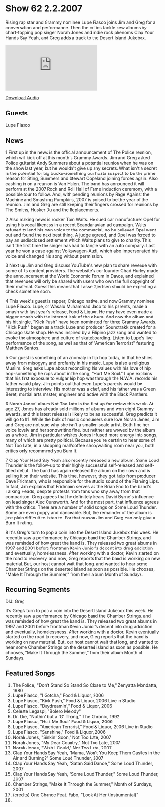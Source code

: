# Show 62 2.2.2007
Rising rap star and Grammy nominee Lupe Fiasco joins Jim and Greg for a conversation and performance. Then the critics tackle new albums by chart-topping pop singer Norah Jones and indie rock phenoms Clap Your Hands Say Yeah, and Greg adds a track to the Desert Island Jukebox.

![main image](http://www.soundopinions.org/images/lupe/x.php)

[Download Audio](http://audio.soundopinions.org/streams/2007/02/so_20070202.m3u)

## Guests
Lupe Fiasco

## News
1 First up in the news is the official announcement of The Police reunion, which will kick off at this month's Grammy Awards. Jim and Greg asked Police guitarist Andy Summers about a potential reunion when he was on the show last year, but he wouldn't give up any secrets. What isn't a secret is the potential for big bucks-something our hosts suspect to be the prime reason for Sting, Summers and Stewart Copeland joining forces again. Also cashing in on a reunion is Van Halen. The band has announced it will perform at the 2007 Rock and Roll Hall of Fame induction ceremony, with a possible tour to follow. And, with pending reunions by Rage Against the Machine and Smashing Pumpkins, 2007 is poised to be the year of the reunion. Jim and Greg are still keeping their fingers crossed for reunions by The Smiths, Husker Du and the Replacements.

2 Also making news is rocker Tom Waits. He sued car manufacturer Opel for using his vocal likeness in a recent Scandanavian ad campaign. Waits refused to lend his own voice to the commercial, so he believed Opel went out and found the next best thing. A judge agreed, and Opel was forced to pay an undisclosed settlement which Waits plans to give to charity. This isn't the first time the singer has had to tangle with an auto company. Last year he won a case against Volkswagen-Audi, which also impersonated his voice and changed his song without permission. 

3 Next up Jim and Greg discuss YouTube's new plan to share revenue with some of its content providers. The website's co-founder Chad Hurley made the announcement at the World Economic Forum in Davos, and explained that revenues will only be shared with users who own the full copyright of their material. Guess this means that Lasse Gjertsen should be expecting a check sometime soon.

4 This week's guest is rapper, Chicago native, and now Grammy nominee Lupe Fiasco. Lupe, or Wasalu Muhammad Jaco to his parents, made a smash with last year's release, Food & Liquor. He may have even made a bigger smash with the internet leak of the album. And now the album and his hit single, "Kick Push" have been nominated for three Grammy Awards. "Kick Push" began as a track Lupe and producer Soundtrakk created for a Chicago skate shop. He was inspired by a Filipino jazz song and wanted to evoke the atmosphere and culture of skateboarding. Listen to Lupe's live performance of the song, as well as that of "American Terrorist" featuring Matthew Santos. 

5 Our guest is something of an anomaly in hip hop today, in that he shies away from misogyny and profanity in his music. Lupe is also a religious Muslim. Greg asks Lupe about reconciling his values with his love of hip hop-something he raps about in the song, "Hurt Me Soul." Lupe explains that his first exposure to vulgar hip hop was through the N.W.A. records his father would play. Jim points out that even Lupe's parents would be interesting to interview. His mother was a chef, and his father was a Green Beret, martial arts master, engineer and active with the Black Panthers.

6 Norah Jones' album Not Too Late is the first up for review this week. At age 27, Jones has already sold millions of albums and won eight Grammy awards, and this latest release is likely to be as successful. Greg predicts it will go to #1. While the bulk of music consumers sure love Norah Jones, Jim and Greg are not sure why she isn't a smaller-scale artist. Both find her voice lovely and her songwriting fine, but neither are wowed by the album as a whole. Jim in particular wishes Jones infused more energy into songs, many of which are pretty political. Because you're certain to hear some of Not Too Late, in a shopping mall/coffee shop/waiting room near you, both critics only recommend you Burn It. 

7 Clap Your Hand Say Yeah also recently released a new album. Some Loud Thunder is the follow-up to their highly successful self-released and self-titled debut. The band has again released the album on their own and is selling it on their website. This time, however, they got help from producer Dave Fridmann, who is responsible for the studio sound of the Flaming Lips. In fact, Jim explains that Fridmann serves as the Brian Eno to the band's Talking Heads, despite protests from fans who shy away from that comparison. Greg agrees that he definitely hears David Byrne's influence on lead singer Alec Ounsworth. And for the most part, that influence agrees with the critics. There are a number of solid songs on Some Loud Thunder. Some are even poppy and danceable. But, the remainder of the album is just plain difficult to listen to. For that reason Jim and Greg can only give a Burn It rating.

8 It's Greg's turn to pop a coin into the Desert Island Jukebox this week. He recently saw a performance by Chicago band the Chamber Strings, and was reminded of how great the band is. They released two great albums in 1997 and 2001 before frontman Kevin Junior's decent into drug addiction and eventually, homelessness. After working with a doctor, Kevin started on the road to recovery, and now, Greg reports that the band is working on new material. But, our host cannot wait that long, and wanted to hear some Chamber Strings on the deserted island as soon as possible. He chooses, "Make It Through the Summer," from their album Month of Sundays.

## Recurring Segments
DIJ: Greg

It’s Greg’s turn to pop a coin into the Desert Island Jukebox this week. He recently saw a performance by Chicago band the Chamber Strings, and was reminded of how great the band is. They released two great albums in 1997 and 2001 before frontman Kevin Junior’s decent into drug addiction and eventually, homelessness. After working with a doctor, Kevin eventually started on the road to recovery, and now, Greg reports that the band is working on new material. But, our host cannot wait that long, and wanted to hear some Chamber Strings on the deserted island as soon as possible. He chooses, “Make It Through the Summer,” from their album Month of Sundays.

## Featured Songs
1. The Police, "Don't Stand So Stand So Close to Me," Zenyatta Mondatta, 1980 
2. Lupe Fiasco, "I Gotcha," Food & Liquor, 2006
3. Lupe Fiasco, "Kick Push," Food & Liquor, 2006 Live in Studio
4. Lupe Fiasco, "Daydreamin'," Food & Liquor, 2006
5. Celeste Legaspi, "Bolero Melody"
6. Dr. Dre, "Nuthin' but a 'G' Thang," The Chronic, 1992
7. Lupe Fiasco, "Hurt Me Soul" Food & Liquor, 2006
8. Lupe Fiasco, "American Terrorist," Food & Liquor, 2006 Live in Studio
9. Lupe Fiasco, "Sunshine," Food & Liquor, 2006 
10. Norah Jones, "Sinkin' Soon," Not Too Late, 2007 
11. Norah Jones, "My Dear Country," Not Too Late, 2007 
12. Norah Jones, "Wish I Could," Not Too Late, 2007
13. Clap Your Hands Say Yeah, "Mama, Won't You Keep Them Castles in the Air and Burning?" Some Loud Thunder, 2007 
14. Clap Your Hands Say Yeah, "Satan Said Dance," Some Loud Thunder, 2007
15. Clap Your Hands Say Yeah, "Some Loud Thunder," Some Loud Thunder, 2007
16. Chamber Strings, "Make It Through the Summer," Month of Sundays, 2001
17. (credits) One Chance Feat. Fabo, "Look At Her (Instrumental)"
18. 
